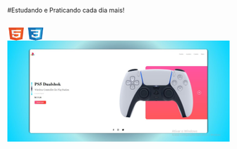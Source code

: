 #Estudando e Praticando cada dia mais!

</div>

  <div style="display: inline_block"><br>
  <img align="center" alt="Lais-HTML" height="30" width="40" src="https://raw.githubusercontent.com/devicons/devicon/master/icons/html5/html5-original.svg">
  <img align="center" alt="Lais-CSS" height="30" width="40" src="https://raw.githubusercontent.com/devicons/devicon/master/icons/css3/css3-original.svg">

 <img src="https://github.com/Lais-Suellen/DesafioPaginaPlaystation/blob/main/img/printfeito.JPG?raw=true">
</div>

</div>
